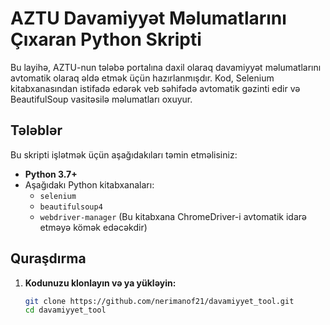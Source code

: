 # AZTU Davamiyyət Məlumatlarını Çıxaran Python Skripti

Bu layihə, AZTU-nun tələbə portalına daxil olaraq davamiyyət məlumatlarını avtomatik olaraq əldə etmək üçün hazırlanmışdır. Kod, Selenium kitabxanasından istifadə edərək veb səhifədə avtomatik gəzinti edir və BeautifulSoup vasitəsilə məlumatları oxuyur.

## Tələblər

Bu skripti işlətmək üçün aşağıdakıları təmin etməlisiniz:

- **Python 3.7+**
- Aşağıdakı Python kitabxanaları:
  - `selenium`
  - `beautifulsoup4`
  - `webdriver-manager` (Bu kitabxana ChromeDriver-i avtomatik idarə etməyə kömək edəcəkdir)

## Quraşdırma

1. **Kodunuzu klonlayın və ya yükləyin:**
   ```bash
   git clone https://github.com/nerimanof21/davamiyyet_tool.git
   cd davamiyyet_tool
